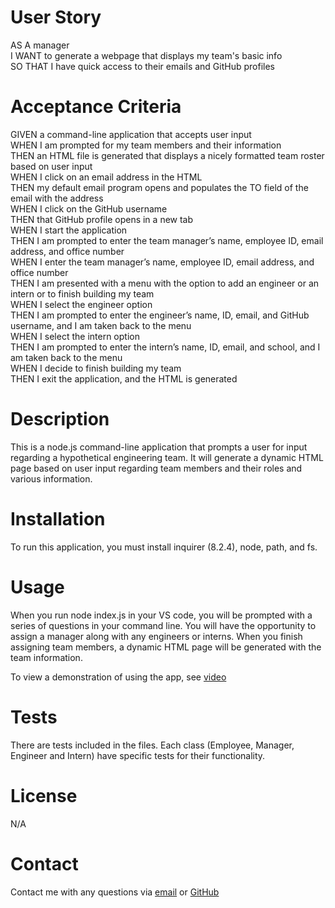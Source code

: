 # User Story
AS A manager <br />
I WANT to generate a webpage that displays my team's basic info <br />
SO THAT I have quick access to their emails and GitHub profiles <br />

# Acceptance Criteria
GIVEN a command-line application that accepts user input <br />
WHEN I am prompted for my team members and their information <br />
THEN an HTML file is generated that displays a nicely formatted team roster based on user input <br />
WHEN I click on an email address in the HTML <br />
THEN my default email program opens and populates the TO field of the email with the address <br />
WHEN I click on the GitHub username <br />
THEN that GitHub profile opens in a new tab <br />
WHEN I start the application <br />
THEN I am prompted to enter the team manager’s name, employee ID, email address, and office number <br />
WHEN I enter the team manager’s name, employee ID, email address, and office number <br />
THEN I am presented with a menu with the option to add an engineer or an intern or to finish building my team <br />
WHEN I select the engineer option <br />
THEN I am prompted to enter the engineer’s name, ID, email, and GitHub username, and I am taken back to the menu <br />
WHEN I select the intern option <br />
THEN I am prompted to enter the intern’s name, ID, email, and school, and I am taken back to the menu <br />
WHEN I decide to finish building my team <br />
THEN I exit the application, and the HTML is generated

# Description
This is a node.js command-line application that prompts a user for input regarding a hypothetical engineering team. It will generate a dynamic HTML page based on user input regarding team members and their roles and various information. 
# Installation
To run this application, you must install inquirer (8.2.4), node, path, and fs. 
# Usage
When you run node index.js in your VS code, you will be prompted with a series of questions in your command line. You will have the opportunity to assign a manager along with any engineers or interns. When you finish assigning team members, a dynamic HTML page will be generated with the team information.

To view a demonstration of using the app, see [video](Team_Builder_Walkthrough.webm)
# Tests
There are tests included in the files. Each class (Employee, Manager, Engineer and Intern) have specific tests for their functionality.
# License
N/A
# Contact
Contact me with any questions via [email](mailto:cmizelle10@gmail.com) or [GitHub](https://github.com/cmizelle10)

